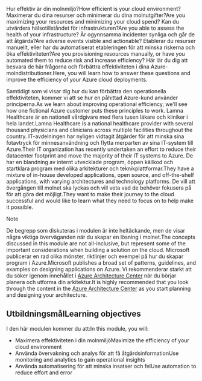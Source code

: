 <span data-ttu-id="73a4f-101">Hur effektiv är din molnmiljö?</span><span class="sxs-lookup"><span data-stu-id="73a4f-101">How efficient is your cloud environment?</span></span> <span data-ttu-id="73a4f-102">Maximerar du dina resurser och minimerar du dina molnutgifter?</span><span class="sxs-lookup"><span data-stu-id="73a4f-102">Are you maximizing your resources and minimizing your cloud spend?</span></span> <span data-ttu-id="73a4f-103">Kan du utvärdera hälsotillståndet för infrastrukturen?</span><span class="sxs-lookup"><span data-stu-id="73a4f-103">Are you able to assess the health of your infrastructure?</span></span> <span data-ttu-id="73a4f-104">Är ogynnsamma incidenter synliga och går de att åtgärda?</span><span class="sxs-lookup"><span data-stu-id="73a4f-104">Are adverse events visible and actionable?</span></span> <span data-ttu-id="73a4f-105">Etablerar du resurser manuellt, eller har du automatiserat etableringen för att minska riskerna och öka effektiviteten?</span><span class="sxs-lookup"><span data-stu-id="73a4f-105">Are you provisioning resources manually, or have you automated them to reduce risk and increase efficiency?</span></span> <span data-ttu-id="73a4f-106">Här lär du dig att besvara de här frågorna och förbättra effektiviteten i dina Azure-molndistributioner.</span><span class="sxs-lookup"><span data-stu-id="73a4f-106">Here, you will learn how to answer these questions and improve the efficiency of your Azure cloud deployments.</span></span>

<span data-ttu-id="73a4f-107">Samtidigt som vi visar dig hur du kan förbättra den operationella effektiviteten, kommer vi att se hur en påhittad Azure-kund använder principerna.</span><span class="sxs-lookup"><span data-stu-id="73a4f-107">As we learn about improving operational efficiency, we'll see how one fictional Azure customer puts these principles to work.</span></span> <span data-ttu-id="73a4f-108">Lamna Healthcare är en nationell vårdgivare med flera tusen läkare och kliniker i hela landet.</span><span class="sxs-lookup"><span data-stu-id="73a4f-108">Lamna Healthcare is a national healthcare provider with several thousand physicians and clinicians across multiple facilities throughout the country.</span></span> <span data-ttu-id="73a4f-109">IT-avdelningen har nyligen vidtagit åtgärder för att minska sina fotavtryck för minnesanvändning och flytta merparten av sina IT-system till Azure.</span><span class="sxs-lookup"><span data-stu-id="73a4f-109">Their IT organization has recently undertaken an effort to reduce their datacenter footprint and move the majority of their IT systems to Azure.</span></span> <span data-ttu-id="73a4f-110">De har en blandning av internt utvecklade program, öppen källkod och startklara program med olika arkitekturer och teknikplattformar.</span><span class="sxs-lookup"><span data-stu-id="73a4f-110">They have a mixture of in-house developed applications, open source, and off-the-shelf applications, with varying architectures and technology platforms.</span></span> <span data-ttu-id="73a4f-111">De vill att övergången till molnet ska lyckas och vill veta vad de behöver fokusera på för att göra det möjligt.</span><span class="sxs-lookup"><span data-stu-id="73a4f-111">They want to make their journey to the cloud successful and would like to learn what they need to focus on to help make it possible.</span></span>

> [!NOTE]
> <span data-ttu-id="73a4f-112">De begrepp som diskuteras i modulen är inte heltäckande, men de visar några viktiga överväganden när du skapar en lösning i molnet.</span><span class="sxs-lookup"><span data-stu-id="73a4f-112">The concepts discussed in this module are not all-inclusive, but represent some of the important considerations when building a solution on the cloud.</span></span> <span data-ttu-id="73a4f-113">Microsoft publicerar en rad olika mönster, riktlinjer och exempel på hur du skapar program i Azure.</span><span class="sxs-lookup"><span data-stu-id="73a4f-113">Microsoft publishes a broad set of patterns, guidelines, and examples on designing applications on Azure.</span></span> <span data-ttu-id="73a4f-114">Vi rekommenderar starkt att du söker igenom innehållet i [Azure Architecture Center](https://docs.microsoft.com/azure/architecture/) när du börjar planera och utforma din arkitektur.</span><span class="sxs-lookup"><span data-stu-id="73a4f-114">It is highly recommended that you look through the content in the [Azure Architecture Center](https://docs.microsoft.com/azure/architecture/) as you start planning and designing your architecture.</span></span>

## <a name="learning-objectives"></a><span data-ttu-id="73a4f-115">Utbildningsmål</span><span class="sxs-lookup"><span data-stu-id="73a4f-115">Learning objectives</span></span>

<span data-ttu-id="73a4f-116">I den här modulen kommer du att:</span><span class="sxs-lookup"><span data-stu-id="73a4f-116">In this module, you will:</span></span>

- <span data-ttu-id="73a4f-117">Maximera effektiviteten i din molnmiljö</span><span class="sxs-lookup"><span data-stu-id="73a4f-117">Maximize the efficiency of your cloud environment</span></span>
- <span data-ttu-id="73a4f-118">Använda övervakning och analys för att få åtgärdsinformation</span><span class="sxs-lookup"><span data-stu-id="73a4f-118">Use monitoring and analytics to gain operational insights</span></span>
- <span data-ttu-id="73a4f-119">Använda automatisering för att minska insatser och fel</span><span class="sxs-lookup"><span data-stu-id="73a4f-119">Use automation to reduce effort and error</span></span>